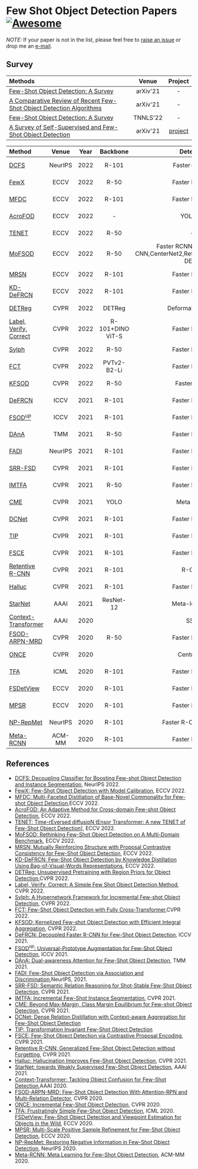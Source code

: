 # Few Shot Object Detection Papers [![Awesome](https://awesome.re/badge.svg)](https://awesome.re)

*NOTE:* If your paper is not in the list, please feel free to [raise an issue](https://github.com/gaobb/Few-Shot-Object-Detection-Papers/issues) or drop me an [e-mail](mailto:csgaobb@gmail.com?subject=[GitHub]%fewshot%papers).

## Survey
| Methods | Venue |  Project|
| :-----|:-----:|:-----:|
|[Few-Shot Object Detection: A Survey](https://arxiv.org/pdf/2112.11699.pdf)|arXiv'21|-|
|[A Comparative Review of Recent Few-Shot Object Detection Algorithms](https://arxiv.org/pdf/2111.00201.pdf)|arXiv'21|-|
|[Few-Shot Object Detection: A Survey](https://dl.acm.org/doi/pdf/10.1145/3519022)|TNNLS'22|-|
|[A Survey of Self-Supervised and Few-Shot Object Detection](https://arxiv.org/pdf/2110.14711.pdf)|arXiv'21| [project](https://gabrielhuang.github.io/fsod-survey/)|



| Method | Venue | Year| Backbone|Detector|Type| COCO 1/5/10/30-shot AP |Code|
| :-----|:-----:|:-----:|:---:|:---:|:----:|:-----|:-----:|
[DCFS](https://openreview.net/pdf?id=dVXO3Orjmxk)| NeurIPS | 2022| R-101| Faster-RCNN |Fine-tuning| 8.1/12.1/14.4/16.6/19.5/22.7 |[PyTorch](https://csgaobb.github.io/Projects/DCFS)|
[FewX](https://www.ecva.net/papers/eccv_2022/papers_ECCV/papers/136790707.pdf)|ECCV|2022| R-50 |Faster R-CNN|Fine-tuning|-/15.1/-/-|[PyTorch](https://github.com/fanq15/FewX)|
[MFDC](https://www.ecva.net/papers/eccv_2022/papers_ECCV/papers/136690569.pdf)|ECCV|2022| R-101 |Faster R-CNN|Fine-tuning|10.8/13.9/15.0/16.4/19.4/22.7|[PyTorch](https://github.com/WuShuang1998/MFDC)|
[AcroFOD](https://www.ecva.net/papers/eccv_2022/papers_ECCV/papers/136930661.pdf)|ECCV|2022|-|YOLOv5|Fine-tuning|-/-/-/- |[PyTorch](https://github.com/Hlings/AcroFOD)|
[TENET](https://www.ecva.net/papers/eccv_2022/papers_ECCV/papers/136800300.pdf)|ECCV|2022|R-50|-|Fine-tuning|-/-/19.1/- |[PyTorch](https://github.com/ZS123-lang/TENET)|
|[MoFSOD](https://www.ecva.net/papers/eccv_2022/papers_ECCV/papers/136800354.pdf)|ECCV|2022|R-50|Faster RCNN,Cascade R-CNN,CenterNet2,RetinaNet,Deformable-DETR|Fine-tuning|-/-/-/- |[-](https://github.com/amazon-research/few-shot-object-detection-benchmark)|
|[MRSN](https://www.ecva.net/papers/eccv_2022/papers_ECCV/papers/136800388.pdf)|ECCV|2022|R-101|Faster R-CNN|Fine-tuning|-/-/15.7/17.5 |[-](https://github.com/MMatx/MRSN)|
|[KD-DeFRCN](https://www.ecva.net/papers/eccv_2022/papers_ECCV/papers/136700279.pdf)|ECCV|2022|R-101|Faster R-CNN|Fine-tuning|-/-/18.9/22.6 |-|
|[DETReg](https://arxiv.org/pdf/2106.04550.pdf) |CVPR|2022|DETReg|Deformable DETR|Fine-tuning|-/-/~~25.0~~/~~30.0~~| [PyTorch](https://github.com/amirbar/DETReg)|
|[Label, Verify, Correct](https://openaccess.thecvf.com/content/CVPR2022/papers/Kaul_Label_Verify_Correct_A_Simple_Few_Shot_Object_Detection_Method_CVPR_2022_paper.pdf)| CVPR |2022|R-101+DINO ViT-S|Faster R-CNN|Fine-tuning| -/-/17.8/24.5|[PyTorch](https://github.com/prannaykaul/lvc)|
|[Sylph](https://openaccess.thecvf.com/content/CVPR2022/papers/Yin_Sylph_A_Hypernetwork_Framework_for_Incremental_Few-Shot_Object_Detection_CVPR_2022_paper.pdf)| CVPR |2022|R-50|Faster R-CNN| Meta-learning|-/-/-/-|-|
|[FCT](https://openaccess.thecvf.com/content/CVPR2022/papers/Han_Few-Shot_Object_Detection_With_Fully_Cross-Transformer_CVPR_2022_paper.pdf)| CVPR |2022|PVTv2-B2-Li| Faster R-CNN |Meta-learning|5.6/14.0/17.1/21.4|-|
|[KFSOD](https://openaccess.thecvf.com/content/CVPR2022/papers/Zhang_Kernelized_Few-Shot_Object_Detection_With_Efficient_Integral_Aggregation_CVPR_2022_paper.pdf)| CVPR |2022|R-50|Faster-RCN|Meta-learning|-/-/18.5/-|[-](https://github.com/ZS123-lang/KFSOD)|
|[DeFRCN](https://openaccess.thecvf.com/content/ICCV2021/papers/Qiao_DeFRCN_Decoupled_Faster_R-CNN_for_Few-Shot_Object_Detection_ICCV_2021_paper.pdf) | ICCV | 2021|R-101|Faster R-CNN| Fine-tuning|7.7/15.9/18.5/22.6|[PyTorch](https://github.com/er-muyue/DeFRCN)
|[FSOD$^{up}$](https://arxiv.org/abs/2103.01077)| ICCV |2021|R-101|Faster R-CNN|Fine-tuning|-/-/11.0/15.6|[PyTorch](https://github.com/AmingWu/UP-FSOD)
|[DAnA](https://arxiv.org/pdf/2102.12152.pdf)|TMM|2021|R-50|Faster R-CNN|Meta-learning|-/-/18.6/21.6|[PyTorch](https://github.com/Tung-I/Dual-awareness-Attention-for-Few-shot-Object-Detection)|
|[FADI](https://proceedings.neurips.cc/paper/2021/file/8a1e808b55fde9455cb3d8857ed88389-Paper.pdf)| NeurIPS |2021|R-101|Faster R-CNN|Fine-tuning| 5.7/-/12.2/16.1|[PyTorch](https://github.com/yhcao6/FADI)|
|[SRR-FSD](https://openaccess.thecvf.com/content/CVPR2021/papers/Zhu_Semantic_Relation_Reasoning_for_Shot-Stable_Few-Shot_Object_Detection_CVPR_2021_paper.pdf)|CVPR|2021|R-101|Faster R-CNN|Fine-tuning| -/-/11.3/14.7|-|
|[IMTFA](https://openaccess.thecvf.com/content/CVPR2021/papers/Ganea_Incremental_Few-Shot_Instance_Segmentation_CVPR_2021_paper.pdf)| CVPR |2021|R-50|Faster R-CNN|Fine-tuning| 2.4/6.6/8.5/-|[PyTorch](https://github.com/danganea/iMTFA)|
|[CME](https://openaccess.thecvf.com/content/CVPR2021/papers/Li_Beyond_Max-Margin_Class_Margin_Equilibrium_for_Few-Shot_Object_Detection_CVPR_2021_paper.pdf)|CVPR|2021|YOLO|Meta YOLO|Meta-learning|-/-/15.1/16.9|[PyTorch](https://github.com/Bohao-Lee/CME)|
|[DCNet](https://openaccess.thecvf.com/content/CVPR2021/papers/Hu_Dense_Relation_Distillation_With_Context-Aware_Aggregation_for_Few-Shot_Object_Detection_CVPR_2021_paper.pdf)|CVPR|2021|R-101|Faster R-CNN|Meta-learning| -/-/12.8/18.6|[](https://github.com/hzhupku/DCNet)|
|[TIP](https://openaccess.thecvf.com/content/CVPR2021/papers/Li_Transformation_Invariant_Few-Shot_Object_Detection_CVPR_2021_paper.pdf)|CVPR|2021|R-101|Faster R-CNN|Meta-learning|-/-/16.3/18.3|-|
|[FSCE](https://openaccess.thecvf.com/content/CVPR2021/papers/Sun_FSCE_Few-Shot_Object_Detection_via_Contrastive_Proposal_Encoding_CVPR_2021_paper.pdf)|CVPR|2021|R-101|Faster R-CNN |Fine-tuning|-/-/11.1/15.3|[PyTorch](https://github.com/MegviiDetection/FSCE)|
|[Retentive R-CNN](https://openaccess.thecvf.com/content/CVPR2021/papers/Fan_Generalized_Few-Shot_Object_Detection_Without_Forgetting_CVPR_2021_paper.pdf)|CVPR|2021|R-101|R-CNN|Fine-tuning|-/8.3/10.5/13.8|[PyTorch](https://github.com/Megvii-BaseDetection/GFSD)|
|[Halluc](https://openaccess.thecvf.com/content/CVPR2021/papers/Zhang_Hallucination_Improves_Few-Shot_Object_Detection_CVPR_2021_paper.pdf)|CVPR|2021|R-101|Faster R-CNN|Fine-tuning|4.4/-/-/-|[-](https://github.com/pppplin/HallucFsDet)
|[StarNet](http://arxiv.org/abs/2003.06798)|AAAI|2021|ResNet-12|Meta-learning| ResNet-12 |-/-/-/-|-|
|[Context-Transformer](https://arxiv.org/pdf/2003.07304.pdf)| AAAI |2020||SSD|Fine-tuning| -/-/-/-/|[PyTorch](https://github.com/Ze-Yang/Context-Transformer)
|[FSOD-ARPN-MRD](https://arxiv.org/abs/1908.01998)|CVPR |2020|R-50|Faster R-CNN|Meta-Learning| -/-/-/-/|[-](https://github.com/fanq15/Few-Shot-Object-Detection-Dataset)|
|[ONCE](https://openaccess.thecvf.com/content_CVPR_2020/papers/Perez-Rua_Incremental_Few-Shot_Object_Detection_CVPR_2020_paper.pdf)|CVPR|2020||CentreNet|Meta-learning | -/-/-/-/|-|
|[TFA](https://arxiv.org/abs/2003.06957)| ICML|2020|R-101|Faster R-CNN|Fine-tuning|-/-/10.0/13.7|[PyTorch](https://github.com/ucbdrive/few-shot-object-detection)|
|[FSDetView](https://arxiv.org/abs/2007.12107)|ECCV|2020|R-101|Faster R-CNN |Meta-learning|-/-/12.5/14.7|[PyTorch](http://imagine.enpc.fr/~xiaoy/FSDetView/)
|[MPSR](https://arxiv.org/pdf/2007.09384.pdf)| ECCV |2020|R-101|Faster R-CNN| Fine-tuning|-/-/9.8/14.1|[PyTorch](https://github.com/jiaxi-wu/MPSR)|
|[NP-RepMet](https://arxiv.org/pdf/2010.11714.pdf)|NeurIPS|2020|R-101| Faster R-CNN + DCN|Fine-tuning| -/-/-/-|[MXNet](https://github.com/yang-yk/NP-RepMet)|
[Meta-RCNN](https://dl.acm.org/doi/10.1145/3394171.3413832)| ACM-MM |2020|R-101|Faster R-CNN |Meta-learning |-/-/8.7/12.4|-|


## References
- [DCFS: Decoupling Classifier for Boosting Few-shot Object Detection and Instance Segmentation](https://openreview.net/pdf?id=dVXO3Orjmxk), NeurIPS 2022.
- [FewX: Few-Shot Object Detection with Model Calibration](https://www.ecva.net/papers/eccv_2022/papers_ECCV/papers/136790707.pdf), ECCV 2022.
- [MFDC: Multi-Faceted Distillation of Base-Novel Commonality for Few-shot Object Detection](https://www.ecva.net/papers/eccv_2022/papers_ECCV/papers/136690569.pdf),ECCV 2022. 
- [AcroFOD: An Adaptive Method for Cross-domain Few-shot Object Detection](https://www.ecva.net/papers/eccv_2022/papers_ECCV/papers/136930661.pdf), ECCV 2022.
- [TENET: Time-rEversed diffusioN tEnsor Transformer: A new TENET of Few-Shot Object Detection](https://www.ecva.net/papers/eccv_2022/papers_ECCV/papers/136800300.pdf)], ECCV 2022.
- [MoFSOD: Rethinking Few-Shot Object Detection on A Multi-Domain Benchmark](https://www.ecva.net/papers/eccv_2022/papers_ECCV/papers/136800354.pdf), ECCV 2022.
- [MRSN: Mutually Reinforcing Structure with Proposal Contrastive Consistency for Few-Shot Object Detection](https://www.ecva.net/papers/eccv_2022/papers_ECCV/papers/136800388.pdf), ECCV 2022.
- [KD-DeFRCN: Few-Shot Object Detection by Knowledge Distillation Using Bag-of-Visual-Words Representations](https://www.ecva.net/papers/eccv_2022/papers_ECCV/papers/136700279.pdf), ECCV 2022.
- [DETReg: Unsupervised Pretraining with Region Priors for Object Detection](https://arxiv.org/pdf/2106.04550.pdf),CVPR 2022.
- [Label, Verify, Correct: A Simple Few Shot Object Detection Method](https://openaccess.thecvf.com/content/CVPR2022/papers/Kaul_Label_Verify_Correct_A_Simple_Few_Shot_Object_Detection_Method_CVPR_2022_paper.pdf), CVPR 2022.
- [Sylph: A Hypernetwork Framework for Incremental Few-shot Object Detection](https://openaccess.thecvf.com/content/CVPR2022/papers/Yin_Sylph_A_Hypernetwork_Framework_for_Incremental_Few-Shot_Object_Detection_CVPR_2022_paper.pdf), CVPR 2022.
- [FCT: Few-Shot Object Detection with Fully Cross-Transformer](https://openaccess.thecvf.com/content/CVPR2022/papers/Han_Few-Shot_Object_Detection_With_Fully_Cross-Transformer_CVPR_2022_paper.pdf),CVPR 2022.
- [KFSOD: Kernelized Few-shot Object Detection with Efficient Integral Aggregation](https://openaccess.thecvf.com/content/CVPR2022/papers/Zhang_Kernelized_Few-Shot_Object_Detection_With_Efficient_Integral_Aggregation_CVPR_2022_paper.pdf), CVPR 2022.
- [DeFRCN: Decoupled Faster R-CNN for Few-Shot Object Detection](https://openaccess.thecvf.com/content/ICCV2021/papers/Qiao_DeFRCN_Decoupled_Faster_R-CNN_for_Few-Shot_Object_Detection_ICCV_2021_paper.pdf), ICCV 2021.
- [FSOD$^{up}$: Universal-Prototype Augmentation for Few-Shot Object Detection](https://arxiv.org/abs/2103.01077), ICCV 2021.
- [DAnA: Dual-awareness Attention for Few-Shot Object Detection](https://arxiv.org/pdf/2102.12152.pdf), TMM 2021.
- [FADI: Few-Shot Object Detection via Association and Discrimination](https://proceedings.neurips.cc/paper/2021/file/8a1e808b55fde9455cb3d8857ed88389-Paper.pdf),NeurIPS, 2021.
- [SRR-FSD: Semantic Relation Reasoning for Shot-Stable Few-Shot Object Detection](https://openaccess.thecvf.com/content/CVPR2021/papers/Zhu_Semantic_Relation_Reasoning_for_Shot-Stable_Few-Shot_Object_Detection_CVPR_2021_paper.pdf), CVPR 2021.
- [IMTFA: Incremental Few-Shot Instance Segmentation](https://openaccess.thecvf.com/content/CVPR2021/papers/Ganea_Incremental_Few-Shot_Instance_Segmentation_CVPR_2021_paper.pdf), CVPR 2021.
- [CME: Beyond Max-Margin, Class Margin Equilibrium for Few-shot Object Detection](https://openaccess.thecvf.com/content/CVPR2021/papers/Li_Beyond_Max-Margin_Class_Margin_Equilibrium_for_Few-Shot_Object_Detection_CVPR_2021_paper.pdf), CVPR 2021.
- [DCNet: Dense Relation Distillation with Context-aware Aggregation for Few-Shot Object Detection](https://openaccess.thecvf.com/content/CVPR2021/papers/Hu_Dense_Relation_Distillation_With_Context-Aware_Aggregation_for_Few-Shot_Object_Detection_CVPR_2021_paper.pdf)
- [TIP: Transformation Invariant Few-Shot Object Detection](https://openaccess.thecvf.com/content/CVPR2021/papers/Li_Transformation_Invariant_Few-Shot_Object_Detection_CVPR_2021_paper.pdf)
- [FSCE: Few-Shot Object Detection via Contrastive Proposal Encoding](https://openaccess.thecvf.com/content/CVPR2021/papers/Sun_FSCE_Few-Shot_Object_Detection_via_Contrastive_Proposal_Encoding_CVPR_2021_paper.pdf), CVPR 2021.
- [Retentive R-CNN: Generalized Few-Shot Object Detection without Forgetting](https://openaccess.thecvf.com/content/CVPR2021/papers/Fan_Generalized_Few-Shot_Object_Detection_Without_Forgetting_CVPR_2021_paper.pdf), CVPR 2021.
- [Halluc: Hallucination Improves Few-Shot Object Detection](https://openaccess.thecvf.com/content/CVPR2021/papers/Zhang_Hallucination_Improves_Few-Shot_Object_Detection_CVPR_2021_paper.pdf), CVPR 2021.
- [StarNet: towards Weakly Supervised Few-Shot Object Detection](http://arxiv.org/abs/2003.06798), AAAI 2021.
- [Context-Transformer: Tackling Object Confusion for Few-Shot Detection](https://arxiv.org/pdf/2003.07304.pdf),AAAI 2020.
- [FSOD-ARPN-MRD: Few-Shot Object Detection With Attention-RPN and Multi-Relation Detector](https://arxiv.org/abs/1908.01998), CVPR 2020.
- [ONCE: Incremental Few-Shot Object Detection](https://openaccess.thecvf.com/content_CVPR_2020/papers/Perez-Rua_Incremental_Few-Shot_Object_Detection_CVPR_2020_paper.pdf), CVPR 2020.
- [TFA: Frustratingly Simple Few-Shot Object Detection](https://arxiv.org/abs/2003.06957), ICML 2020.
[FSDetView: Few-Shot Object Detection and Viewpoint Estimation for Objects in the Wild](https://arxiv.org/abs/2007.12107), ECCV 2020.
- [MPSR: Multi-Scale Positive Sample Refinement for Few-Shot Object Detection](https://arxiv.org/pdf/2007.09384.pdf), ECCV 2020.
- [NP-RepMet: Restoring Negative Information in Few-Shot Object Detection](https://arxiv.org/pdf/2010.11714.pdf), NeurIPS 2020.
- [Meta-RCNN: Meta Learning for Few-Shot Object Detection](https://dl.acm.org/doi/10.1145/3394171.3413832), ACM-MM 2020.